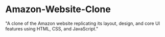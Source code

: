 # Amazon-Website-Clone
"A clone of the Amazon website replicating its layout, design, and core UI features using HTML, CSS, and JavaScript."
